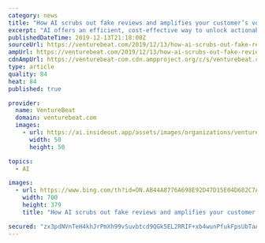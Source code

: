 ```yaml
---
category: news
title: "How AI scrubs out fake reviews and amplifies your customer’s voice (VB Live)"
excerpt: "AI offers an efficient, cost-effective way to unlock actionable insights from your reviews. Watch this VB Live event to learn how AI and machine learning can help you to deal with the negative reviews, resolve customer pain points, and build trust. Access free on demand here. Consumer trust in information that’s available from businesses is ..."
publishedDateTime: 2019-12-13T21:18:00Z
sourceUrl: https://venturebeat.com/2019/12/13/how-ai-scrubs-out-fake-reviews-and-amplifies-your-customers-voice-vb-live/
ampUrl: https://venturebeat.com/2019/12/13/how-ai-scrubs-out-fake-reviews-and-amplifies-your-customers-voice-vb-live/amp/
cdnAmpUrl: https://venturebeat-com.cdn.ampproject.org/c/s/venturebeat.com/2019/12/13/how-ai-scrubs-out-fake-reviews-and-amplifies-your-customers-voice-vb-live/amp/
type: article
quality: 84
heat: 84
published: true

provider:
  name: VentureBeat
  domain: venturebeat.com
  images:
    - url: https://ai.insideout.app/assets/images/organizations/venturebeat.com-50x50.jpg
      width: 50
      height: 50

topics:
  - AI

images:
  - url: https://www.bing.com/th?id=ON.AB44A8776A698E92D47D15E04D682C7A
    width: 700
    height: 379
    title: "How AI scrubs out fake reviews and amplifies your customer’s voice (VB Live)"

secured: "zx3pdNVnTeH4khJrPmXh99vSuvbtcd9QGk5EL2RRIF+xb4wunPfukFpsUbTaAX2c2Oe6j+vGQEFhCYAj54BRnEGzl3EbCrp7hRK0rAuwuIYRUIs7m5hbbtjLJ0CF+YecJY2d5qh8F+h+wsRWXvD6QJ5FelkjK/7VMpYq/M/E3Eyw+bTTje24LdRqNko73ahaOieJBee5zzbaHdULpc/DkbLfngjXm1vRqNPQyp/k5q5N+8cIE7VVVi+nzmEOdu96mfr1nfd2fkCJtFobziRzow==;uRPMGwjDiFt5mo70gi7D0w=="
---
```


